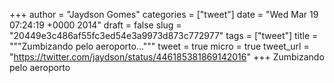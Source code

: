 
+++
author = "Jaydson Gomes"
categories = ["tweet"]
date = "Wed Mar 19 07:24:19 +0000 2014"
draft = false
slug = "20449e3c486af55fc3ed54e3a9973d873c772977"
tags = ["tweet"]
title = """Zumbizando pelo aeroporto..."""
tweet = true
micro = true
tweet_url = "https://twitter.com/jaydson/status/446185381869142016"
+++
Zumbizando pelo aeroporto
